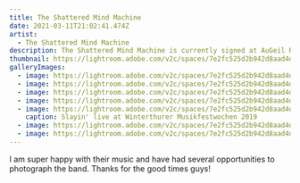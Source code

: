 ```yaml
---
title: The Shattered Mind Machine
date: 2021-03-11T21:02:41.474Z
artist:
  - The Shattered Mind Machine
description: The Shattered Mind Machine is currently signed at AuGeil Records, Frauenfeld.
thumbnail: https://lightroom.adobe.com/v2c/spaces/7e2fc525d2b942d8aad4d93f275b44c9/assets/8a80ea36acbc0b7d1b96885ec5591a88/revisions/46ee68eeb3d240289625cea36c3112ec/renditions/de04aae49f0a50bb1ecd3c8eb0191969
galleryImages:
  - image: https://lightroom.adobe.com/v2c/spaces/7e2fc525d2b942d8aad4d93f275b44c9/assets/1727ae48f31740610c5a46adeff58aaa/revisions/6a01cbb6b5774cb4aab8809b5edef806/renditions/0e1fd9066585e57b16f899a7d436ea71
  - image: https://lightroom.adobe.com/v2c/spaces/7e2fc525d2b942d8aad4d93f275b44c9/assets/8a80ea36acbc0b7d1b96885ec5591a88/revisions/46ee68eeb3d240289625cea36c3112ec/renditions/de04aae49f0a50bb1ecd3c8eb0191969
  - image: https://lightroom.adobe.com/v2c/spaces/7e2fc525d2b942d8aad4d93f275b44c9/assets/9e437376366ba4d7a0fee023d2537281/revisions/edcea00c9d04420087cb0dc5de0dda13/renditions/70c51b045d78650b354cc740e92e2be0
  - image: https://lightroom.adobe.com/v2c/spaces/7e2fc525d2b942d8aad4d93f275b44c9/assets/234739785756a96ecad5910f4f2b6da2/revisions/18ba261ed60642678c69ec6eef7fe5ad/renditions/ab27fe3ed0a6306282518af881efe34c
  - image: https://lightroom.adobe.com/v2c/spaces/7e2fc525d2b942d8aad4d93f275b44c9/assets/64041cfab838e05023723253afb15066/revisions/2ce8578e6b22452f9523c4dbb8ad94e4/renditions/f359f85557736093dc9d64dbc0f5d122
    caption: Slayin' live at Winterthurer Musikfestwochen 2019
  - image: https://lightroom.adobe.com/v2c/spaces/7e2fc525d2b942d8aad4d93f275b44c9/assets/abd270ed208dbae6293ac419c83305dd/revisions/560fe83f22bd4ab68c20991ff4747700/renditions/341e8aca222654c1fd3a5ae880e127a6
  - image: https://lightroom.adobe.com/v2c/spaces/7e2fc525d2b942d8aad4d93f275b44c9/assets/db0d494b2e76ee84dffcb73261e3ec51/revisions/f784ffd10eab49799a33c6d1df3844db/renditions/5838ba618a01ddf440d79b068b108ca6
---
```

I am super happy with their music and have had several opportunities to photograph the band. Thanks for the good times guys!